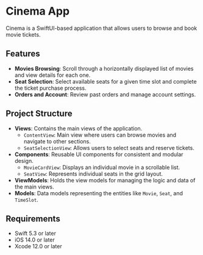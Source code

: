 # Cinema App
Cinema is a SwiftUI-based application that allows users to browse and book movie tickets. 
## Features

- **Movies Browsing**: Scroll through a horizontally displayed list of movies and view details for each one.
- **Seat Selection**: Select available seats for a given time slot and complete the ticket purchase process.
- **Orders and Account**: Review past orders and manage account settings.

## Project Structure

- **Views**: Contains the main views of the application.
  - `ContentView`: Main view where users can browse movies and navigate to other sections.
  - `SeatSelectionView`: Allows users to select seats and reserve tickets.
- **Components**: Reusable UI components for consistent and modular design.
  - `MovieCardView`: Displays an individual movie in a scrollable list.
  - `SeatView`: Represents individual seats in the grid layout.
- **ViewModels**: Holds the view models for managing the logic and data of the main views.
- **Models**: Data models representing the entities like `Movie`, `Seat`, and `TimeSlot`.

## Requirements

- Swift 5.3 or later
- iOS 14.0 or later
- Xcode 12.0 or later
